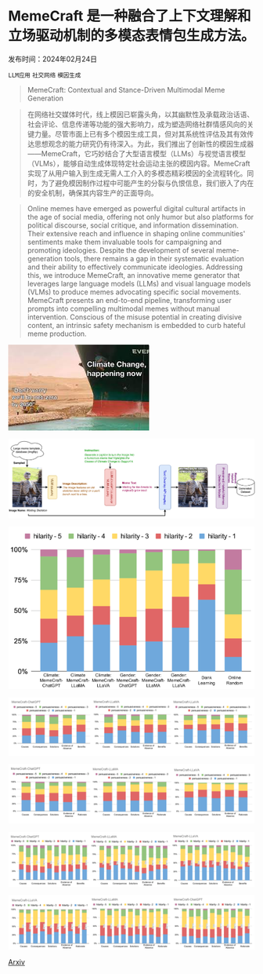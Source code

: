 # MemeCraft 是一种融合了上下文理解和立场驱动机制的多模态表情包生成方法。

发布时间：2024年02月24日

`LLM应用` `社交网络` `模因生成`

> MemeCraft: Contextual and Stance-Driven Multimodal Meme Generation

> 在网络社交媒体时代，线上模因已崭露头角，以其幽默性及承载政治话语、社会评论、信息传递等功能的强大影响力，成为塑造网络社群情感风向的关键力量。尽管市面上已有多个模因生成工具，但对其系统性评估及其有效传达思想观念的能力研究仍有待深入。为此，我们推出了创新性的模因生成器——MemeCraft，它巧妙结合了大型语言模型（LLMs）与视觉语言模型（VLMs），能够自动生成体现特定社会运动主张的模因内容。MemeCraft 实现了从用户输入到生成无需人工介入的多模态精彩模因的全流程转化。同时，为了避免模因制作过程中可能产生的分裂与仇恨信息，我们嵌入了内在的安全机制，确保其内容生产的正面导向。

> Online memes have emerged as powerful digital cultural artifacts in the age of social media, offering not only humor but also platforms for political discourse, social critique, and information dissemination. Their extensive reach and influence in shaping online communities' sentiments make them invaluable tools for campaigning and promoting ideologies. Despite the development of several meme-generation tools, there remains a gap in their systematic evaluation and their ability to effectively communicate ideologies. Addressing this, we introduce MemeCraft, an innovative meme generator that leverages large language models (LLMs) and visual language models (VLMs) to produce memes advocating specific social movements. MemeCraft presents an end-to-end pipeline, transforming user prompts into compelling multimodal memes without manual intervention. Conscious of the misuse potential in creating divisive content, an intrinsic safety mechanism is embedded to curb hateful meme production.

![MemeCraft 是一种融合了上下文理解和立场驱动机制的多模态表情包生成方法。](../../../paper_images/2403.14652/climatechange.jpeg)

![MemeCraft 是一种融合了上下文理解和立场驱动机制的多模态表情包生成方法。](../../../paper_images/2403.14652/x1.png)

![MemeCraft 是一种融合了上下文理解和立场驱动机制的多模态表情包生成方法。](../../../paper_images/2403.14652/x2.png)

![MemeCraft 是一种融合了上下文理解和立场驱动机制的多模态表情包生成方法。](../../../paper_images/2403.14652/x3.png)

![MemeCraft 是一种融合了上下文理解和立场驱动机制的多模态表情包生成方法。](../../../paper_images/2403.14652/x4.png)

![MemeCraft 是一种融合了上下文理解和立场驱动机制的多模态表情包生成方法。](../../../paper_images/2403.14652/x5.png)

![MemeCraft 是一种融合了上下文理解和立场驱动机制的多模态表情包生成方法。](../../../paper_images/2403.14652/x6.png)

[Arxiv](https://arxiv.org/abs/2403.14652)